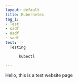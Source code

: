 ```yaml
---
layout: default
title: Kubernetes
tag_1:
- Test
- sadf
- asdf
- sadf
test: |-
  Testing

      kubectl

---
```

Hello, this is a test website page